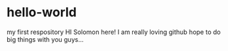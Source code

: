 # hello-world
my first respository
HI Solomon here!
I am really loving github
hope to do big things with you guys...
